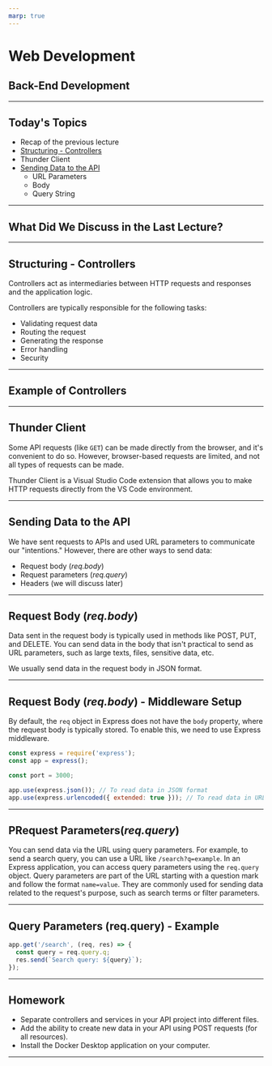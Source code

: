 ```yaml
---
marp: true
---
```


# Web Development

## Back-End Development


---

## Today's Topics

- Recap of the previous lecture
- [Structuring - Controllers](https://github.com/FE-BE-Microdegrees/Subjects/tree/main/Back-End-Frameworks/Topics/Structuring/README.md#kontrollerid)
- Thunder Client
- [Sending Data to the API](https://github.com/FE-BE-Microdegrees/Subjects/tree/main/Back-End-Frameworks/Topics/Sending-Data-To-Express/README.md)
  - URL Parameters
  - Body
  - Query String

---

## What Did We Discuss in the Last Lecture?

---

## Structuring - Controllers

Controllers act as intermediaries between HTTP requests and responses and the application logic.

Controllers are typically responsible for the following tasks:

- Validating request data
- Routing the request
- Generating the response
- Error handling
- Security

---

## Example of Controllers

---

## Thunder Client

Some API requests (like `GET`) can be made directly from the browser, and it's convenient to do so. However, browser-based requests are limited, and not all types of requests can be made.

Thunder Client is a Visual Studio Code extension that allows you to make HTTP requests directly from the VS Code environment.

---

## Sending Data to the API

We have sent requests to APIs and used URL parameters to communicate our "intentions." However, there are other ways to send data:

- Request body (*req.body*)
- Request parameters (*req.query*)
- Headers (we will discuss later)

---

## Request Body (*req.body*)

Data sent in the request body is typically used in methods like POST, PUT, and DELETE. You can send data in the body that isn't practical to send as URL parameters, such as large texts, files, sensitive data, etc.

We usually send data in the request body in JSON format.

---

## Request Body (*req.body*) - Middleware Setup

By default, the `req` object in Express does not have the `body` property, where the request body is typically stored. To enable this, we need to use Express middleware.

```javascript
const express = require('express');
const app = express();

const port = 3000;

app.use(express.json()); // To read data in JSON format
app.use(express.urlencoded({ extended: true })); // To read data in URL encoded format
```
---

## PRequest Parameters(*req.query*)

You can send data via the URL using query parameters. For example, to send a search query, you can use a URL like `/search?q=example`. In an Express application, you can access query parameters using the `req.query` object. Query parameters are part of the URL starting with a question mark and follow the format `name=value`. They are commonly used for sending data related to the request's purpose, such as search terms or filter parameters.

---

## Query Parameters (req.query) - Example

```javascript
app.get('/search', (req, res) => {
  const query = req.query.q;
  res.send(`Search query: ${query}`);
});
```

---

## Homework

- Separate controllers and services in your API project into different files.
- Add the ability to create new data in your API using POST requests (for all resources).
- Install the Docker Desktop application on your computer.

---
